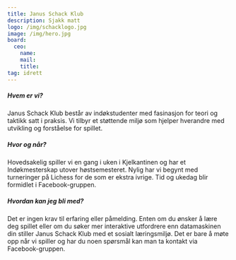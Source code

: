 ```yaml
---
title: Janus Schack Klub
description: Sjakk matt
logo: /img/schacklogo.jpg
image: /img/hero.jpg
board:
  ceo:
    name:
    mail:
    title:
tag: idrett
---
```


##### Hvem er vi?

Janus Schack Klub består av indøkstudenter med fasinasjon for teori og taktikk satt i praksis. Vi tilbyr et støttende miljø som hjelper hverandre med utvikling og forståelse for spillet.

##### Hvor og når?

Hovedsakelig spiller vi en gang i uken i Kjelkantinen og har et Indøkmesterskap utover høstsemesteret. Nylig har vi begynt med turneringer på Lichess for de som er ekstra ivrige. Tid og ukedag blir formidlet i Facebook-gruppen.

##### Hvordan kan jeg bli med?

Det er ingen krav til erfaring eller påmelding. Enten om du ønsker å lære deg spillet eller om du søker mer interaktive utfordrere enn datamaskinen din stiller Janus Schack Klub med et sosialt læringsmiljø. Det er bare å møte opp når vi spiller og har du noen spørsmål kan man ta kontakt via Facebook-gruppen.
